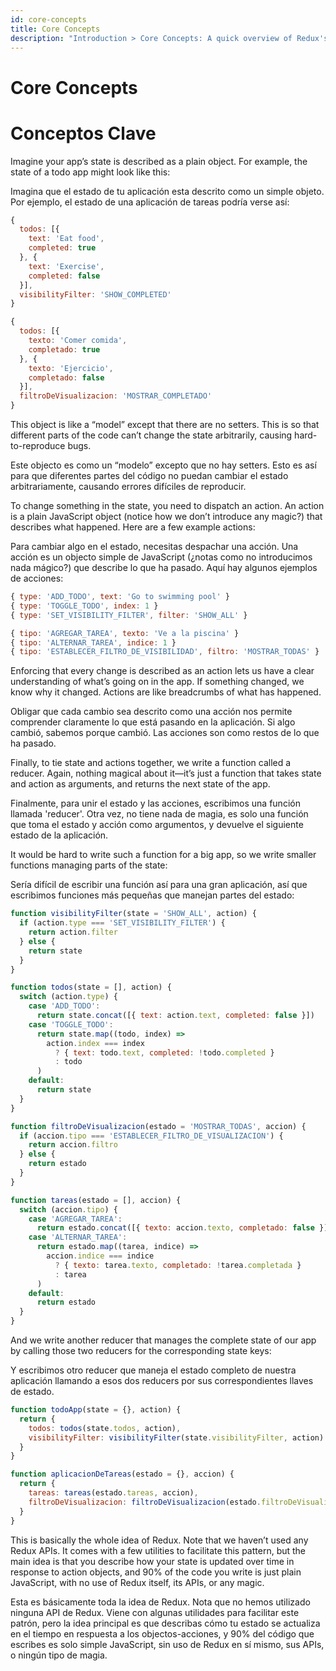 ```yaml
---
id: core-concepts
title: Core Concepts
description: "Introduction > Core Concepts: A quick overview of Redux's key idea, reducer functions"
---
```


# Core Concepts

# Conceptos Clave

Imagine your app’s state is described as a plain object. For example, the state of a todo app might look like this:

Imagina que el estado de tu aplicación esta descrito como un simple objeto. Por ejemplo, el estado de una aplicación de tareas podría verse así:  

```js
{
  todos: [{
    text: 'Eat food',
    completed: true
  }, {
    text: 'Exercise',
    completed: false
  }],
  visibilityFilter: 'SHOW_COMPLETED'
}
```

```js
{
  todos: [{
    texto: 'Comer comida',
    completado: true
  }, {
    texto: 'Ejercicio',
    completado: false
  }],
  filtroDeVisualizacion: 'MOSTRAR_COMPLETADO'
}
```

This object is like a “model” except that there are no setters. This is so that different parts of the code can’t change the state arbitrarily, causing hard-to-reproduce bugs.

Este objecto es como un “modelo” excepto que no hay setters. Esto es así para que diferentes partes del código no puedan cambiar el estado arbitrariamente, causando errores difíciles de reproducir.  

To change something in the state, you need to dispatch an action. An action is a plain JavaScript object (notice how we don’t introduce any magic?) that describes what happened. Here are a few example actions:

Para cambiar algo en el estado, necesitas despachar una acción. Una acción es un objecto simple de JavaScript (¿notas como no introducimos nada mágico?) que describe lo que ha pasado. Aquí hay algunos ejemplos de acciones: 

```js
{ type: 'ADD_TODO', text: 'Go to swimming pool' }
{ type: 'TOGGLE_TODO', index: 1 }
{ type: 'SET_VISIBILITY_FILTER', filter: 'SHOW_ALL' }
```

```js
{ tipo: 'AGREGAR_TAREA', texto: 'Ve a la piscina' }  
{ tipo: 'ALTERNAR_TAREA', indice: 1 } 
{ tipo: 'ESTABLECER_FILTRO_DE_VISIBILIDAD', filtro: 'MOSTRAR_TODAS' } 
```

Enforcing that every change is described as an action lets us have a clear understanding of what’s going on in the app. If something changed, we know why it changed. Actions are like breadcrumbs of what has happened.

Obligar que cada cambio sea descrito como una acción nos permite comprender claramente lo que está pasando en la aplicación. Si algo cambió, sabemos porque cambió. Las acciones son como restos de lo que ha pasado.

Finally, to tie state and actions together, we write a function called a reducer. Again, nothing magical about it—it’s just a function that takes state and action as arguments, and returns the next state of the app.

Finalmente, para unir el estado y las acciones, escribimos una función llamada 'reducer'. Otra vez, no tiene nada de magia, es solo una función que toma el estado y acción como argumentos, y devuelve el siguiente estado de la aplicación. 

It would be hard to write such a function for a big app, so we write smaller functions managing parts of the state:

Sería difícil de escribir una función así para una gran aplicación, así que escribimos funciones más pequeñas que manejan partes del estado:

```js
function visibilityFilter(state = 'SHOW_ALL', action) {
  if (action.type === 'SET_VISIBILITY_FILTER') {
    return action.filter
  } else {
    return state
  }
}

function todos(state = [], action) {
  switch (action.type) {
    case 'ADD_TODO':
      return state.concat([{ text: action.text, completed: false }])
    case 'TOGGLE_TODO':
      return state.map((todo, index) =>
        action.index === index
          ? { text: todo.text, completed: !todo.completed }
          : todo
      )
    default:
      return state
  }
}
```

```js
function filtroDeVisualizacion(estado = 'MOSTRAR_TODAS', accion) { 
  if (accion.tipo === 'ESTABLECER_FILTRO_DE_VISUALIZACION') {
    return accion.filtro
  } else {
    return estado
  }
}

function tareas(estado = [], accion) { 
  switch (accion.tipo) {
    case 'AGREGAR_TAREA':
      return estado.concat([{ texto: accion.texto, completado: false }])
    case 'ALTERNAR_TAREA':
      return estado.map((tarea, indice) =>
        accion.indice === indice
          ? { texto: tarea.texto, completado: !tarea.completada }
          : tarea
      )
    default:
      return estado
  }
}
```

And we write another reducer that manages the complete state of our app by calling those two reducers for the corresponding state keys:

Y escribimos otro reducer que maneja el estado completo de nuestra aplicación llamando a esos dos reducers por sus correspondientes llaves de estado.

```js
function todoApp(state = {}, action) {
  return {
    todos: todos(state.todos, action),
    visibilityFilter: visibilityFilter(state.visibilityFilter, action)
  }
}
```

```js
function aplicacionDeTareas(estado = {}, accion) {
  return {
    tareas: tareas(estado.tareas, accion),
    filtroDeVisualizacion: filtroDeVisualizacion(estado.filtroDeVisualizacion, accion)
  }
}
```

This is basically the whole idea of Redux. Note that we haven’t used any Redux APIs. It comes with a few utilities to facilitate this pattern, but the main idea is that you describe how your state is updated over time in response to action objects, and 90% of the code you write is just plain JavaScript, with no use of Redux itself, its APIs, or any magic.

Esta es básicamente toda la idea de Redux. Nota que no hemos utilizado ninguna API de Redux. Viene con algunas utilidades para facilitar este patrón, pero la idea principal es que describas cómo tu estado se actualiza en el tiempo en respuesta a los objectos-acciones, y 90% del código que escribes es solo simple JavaScript, sin uso de Redux en sí mismo, sus APIs, o ningún tipo de magia.
